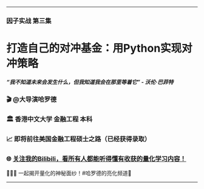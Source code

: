 
---
### 因子实战 第三集 
# 打造自己的对冲基金：用Python实现对冲策略

##### “我不知道未来会发生什么，但我知道我会在那里等着它” - 沃伦·巴菲特

### 🎬 @大导演哈罗德
### 🏛 香港中文大学 金融工程 本科
### 📈 即将前往美国金融工程硕士之路（已经获得录取）
### 🌐 [关注我的Bilibili，看所有人都能听得懂有收获的量化学习内容！](https://space.bilibili.com/629573485)

🌟🌟🌟 一起揭开量化的神秘面纱！#哈罗德的亮化频道🌟


---
